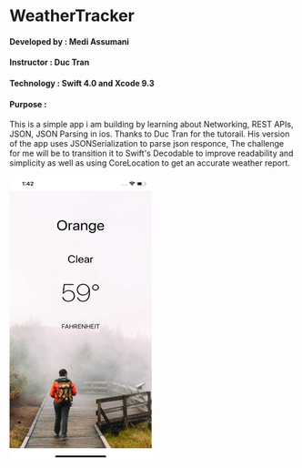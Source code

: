# WeatherTracker

#### Developed by : Medi Assumani
#### Instructor : Duc Tran 
#### Technology : Swift 4.0 and Xcode 9.3
#### Purpose : 
This is a simple app i am building by learning about Networking, REST APIs, JSON, JSON Parsing in ios. Thanks to Duc Tran for the tutorail. His version of the app uses JSONSerialization to parse json responce, The challenge for me will be to transition it to Swift's Decodable to improve readability and simplicity as well as using CoreLocation to get an accurate weather report. 

<img src= "screenshot.png" width = 250 height = 500>
